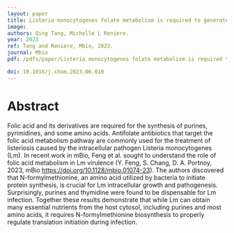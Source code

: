 ```yaml
---
layout: paper
title: Listeria monocytogenes folate metabolism is required to generate N-formylmethionine during infection
image: 
authors: Qing Tang, Michelle L Reniere.
year: 2023
ref: Tang and Reniere, Mbio, 2023.
journal: Mbio
pdf: /pdfs/paper/Listeria monocytogenes folate metabolism is required to generate N-formylmethionine during infection.pdf

doi: 10.1016/j.chom.2023.06.010
---
```


# Abstract
Folic acid and its derivatives are required for the synthesis of purines, pyrimidines, and some amino acids. Antifolate antibiotics that target the folic acid metabolism pathway are commonly used for the treatment of listeriosis caused by the intracellular pathogen Listeria monocytogenes (Lm). In recent work in mBio, Feng et al. sought to understand the role of folic acid metabolism in Lm virulence (Y. Feng, S. Chang, D. A. Portnoy, 2023, mBio https://doi.org/10.1128/mbio.01074-23). The authors discovered that N-formylmethionine, an amino acid utilized by bacteria to initiate protein synthesis, is crucial for Lm intracellular growth and pathogenesis. Surprisingly, purines and thymidine were found to be dispensable for Lm infection. Together these results demonstrate that while Lm can obtain many essential nutrients from the host cytosol, including purines and most amino acids, it requires N-formylmethionine biosynthesis to properly regulate translation initiation during infection.
